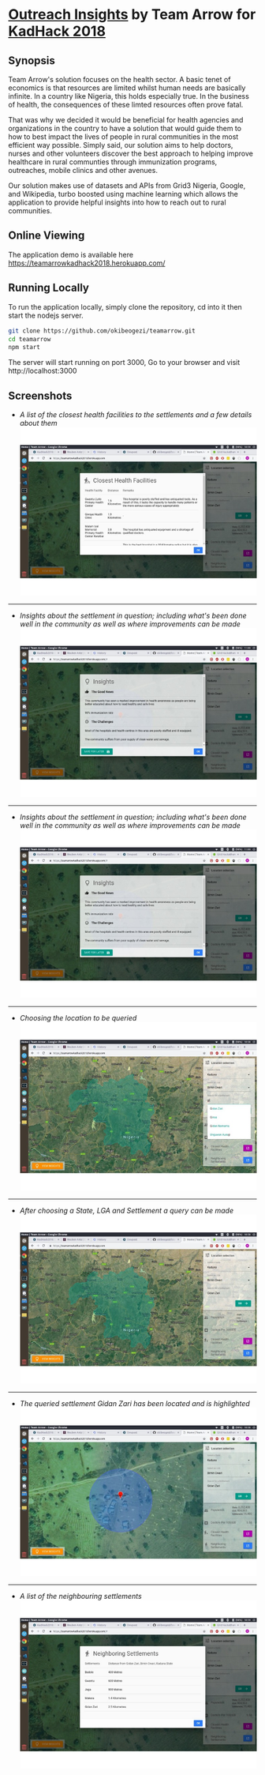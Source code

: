 # [Outreach Insights](https://devpost.com/software/teamarrow) by Team Arrow for [KadHack 2018](http://colab.com.ng/2018/11/09/win-n1000000-kadhack2018-ehealth-colab-grid3/)

## Synopsis
Team Arrow's solution focuses on the health sector.
A basic tenet of economics is that resources are limited whilst human needs are basically infinite. In a country like Nigeria, this holds especially true. In the business of health, the consequences of these limted resources often prove fatal.

That was why we decided it would be beneficial for health agencies and organizations in the country to have a solution that would guide them to how to best impact the lives of people in rural communities in the most efficient way possible. Simply said, our solution aims to help doctors, nurses and other volunteers discover the best approach to helping improve healthcare in rural communties through immunization programs, outreaches, mobile clinics and other avenues.

Our solution makes use of datasets and APIs from Grid3 Nigeria, Google, and Wikipedia, turbo boosted using machine learning which allows the application to provide helpful insights into how to reach out to rural communities.

## Online Viewing
The application demo is available here https://teamarrowkadhack2018.herokuapp.com/

## Running Locally
To run the application locally, simply clone the repository, cd into it then start the nodejs server.
```bash
git clone https://github.com/okibeogezi/teamarrow.git
cd teamarrow
npm start
```

The server will start running on port 3000, Go to your browser and visit http://localhost:3000

## Screenshots
* *A list of the closest health facilities to the settlements and a few details about them*
![](./assets/gallery-1.jpg)
---
* *Insights about the settlement in question; including what's been done well in the community as well as where improvements can be made*
![](./assets/gallery-2.jpg)
---
* *Insights about the settlement in question; including what's been done well in the community as well as where improvements can be made*
![](./assets/gallery-2.jpg)
---
* *Choosing the location to be queried*
![](./assets/gallery-4.jpg)
---
* *After choosing a State, LGA and Settlement a query can be made*
![](./assets/gallery-5.jpg)
---
* *The queried settlement Gidan Zari has been located and is highlighted*
![](./assets/gallery-6.jpg)
---
* *A list of the neighbouring settlements*
![](./assets/gallery-7.jpg)
